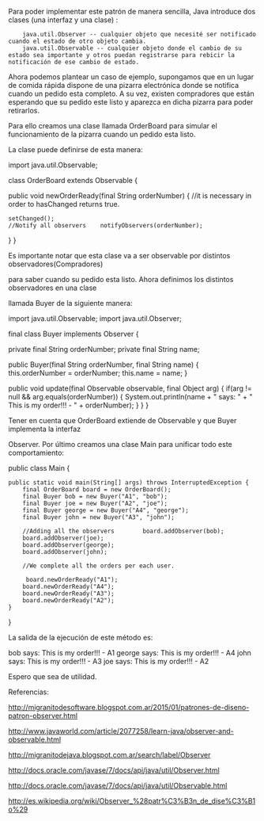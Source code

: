 Para poder implementar este patrón de manera sencilla, Java introduce dos clases (una interfaz y una clase) :

        java.util.Observer -- cualquier objeto que necesité ser notificado cuando el estado de otro objeto cambia.
        java.util.Observable -- cualquier objeto donde el cambio de su estado sea importante y otros puedan registrarse para rebicir la notificación de ese cambio de estado. 


Ahora podemos plantear un caso de ejemplo, supongamos que en un lugar de comida rápida dispone de una pizarra electrónica donde se notifica cuando un pedido esta completo. A su vez, existen compradores que están esperando que su pedido este listo y aparezca en dicha pizarra para poder retirarlos.

Para ello creamos una clase llamada OrderBoard para simular el funcionamiento de la pizarra cuando un pedido esta listo.

La clase puede definirse de esta manera:

import java.util.Observable;

class OrderBoard extends Observable {

  public void newOrderReady(final String orderNumber) {
    //it is necessary in order to hasChanged returns true.

    setChanged();
    //Notify all observers    notifyObservers(orderNumber);
  }
}

 

Es importante notar que esta clase va a ser observable por distintos observadores(Compradores) 

para saber cuando su pedido esta listo. Ahora definimos los distintos observadores en una clase 

llamada Buyer de la siguiente manera: 

 

import java.util.Observable;
import java.util.Observer;

final class Buyer implements Observer {

  private final String orderNumber;
  private final String name;

  public Buyer(final String orderNumber, final String name) {
    this.orderNumber = orderNumber;
    this.name = name;
  }

  public void update(final Observable observable, final Object arg) {
    if(arg != null && arg.equals(orderNumber)) {
      System.out.println(name + " says: " + " This is my order!!! - " + orderNumber);
    }
  }
}
 

Tener en cuenta que OrderBoard extiende de Observable y que Buyer implementa la interfaz 

Observer. Por último creamos una clase Main para unificar todo este comportamiento:

 

public class Main {

    public static void main(String[] args) throws InterruptedException {
        final OrderBoard board = new OrderBoard();
        final Buyer bob = new Buyer("A1", "bob");
        final Buyer joe = new Buyer("A2", "joe");
        final Buyer george = new Buyer("A4", "george");
        final Buyer john = new Buyer("A3", "john");
        
        //Adding all the observers        board.addObserver(bob);
        board.addObserver(joe);
        board.addObserver(george);
        board.addObserver(john);

        //We complete all the orders per each user.         

         board.newOrderReady("A1");
        board.newOrderReady("A4");
        board.newOrderReady("A3");
        board.newOrderReady("A2");
    }
}
 

La salida de la ejecución de este método es: 

 

bob says:  This is my order!!! - A1
george says:  This is my order!!! - A4
john says:  This is my order!!! - A3
joe says:  This is my order!!! - A2

 

Espero que sea de utilidad. 

 

Referencias:

http://migranitodesoftware.blogspot.com.ar/2015/01/patrones-de-diseno-patron-observer.html

http://www.javaworld.com/article/2077258/learn-java/observer-and-observable.html

http://migranitodejava.blogspot.com.ar/search/label/Observer

http://docs.oracle.com/javase/7/docs/api/java/util/Observer.html

http://docs.oracle.com/javase/7/docs/api/java/util/Observable.html

http://es.wikipedia.org/wiki/Observer_%28patr%C3%B3n_de_dise%C3%B1o%29 








